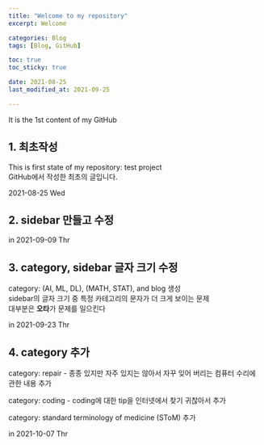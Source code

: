 ```yaml
---
title: "Welcome to my repository"
excerpt: Welcome

categories: Blog
tags: [Blog, GitHub]

toc: true
toc_sticky: true

date: 2021-08-25
last_modified_at: 2021-09-25

---
```



It is the 1st content of my GitHub

## 1. 최초작성

This is first state of my repository: test project  
GitHub에서 작성한 최초의 글입니다.  

2021-08-25 Wed  

## 2. sidebar 만들고 수정  

in 2021-09-09 Thr

## 3. category, sidebar 글자 크기 수정

category: (AI, ML, DL), (MATH, STAT), and blog 생성  
sidebar의 글자 크기 중 특정 카테고리의 문자가 더 크게 보이는 문제  
대부분은 **오타**가 문제를 일으킨다

in 2021-09-23 Thr

## 4. category 추가

category: repair - 종종 있지만 자주 있지는 않아서 자꾸 잊어 버리는 컴퓨터 수리에 관한 내용 추가  

category: coding - coding에 대한 tip을 인터넷에서 찾기 귀찮아서 추가  

category: standard terminology of medicine (SToM) 추가

in 2021-10-07 Thr

